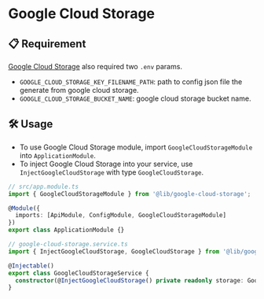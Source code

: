 # Google Cloud Storage

## 📋 Requirement

[Google Cloud Storage](https://github.com/GoogleCloudPlatform/google-cloud-node) also required two `.env` params.

- `GOOGLE_CLOUD_STORAGE_KEY_FILENAME_PATH`: path to config json file the generate from google cloud storage.
- `GOOGLE_CLOUD_STORAGE_BUCKET_NAME`: google cloud storage bucket name.

## 🛠️ Usage

- To use Google Cloud Storage module, import `GoogleCloudStorageModule` into `ApplicationModule`.
- To inject Google Cloud Storage into your service, use `InjectGoogleCloudStorage` with type `GoogleCloudStorage`.

```ts
// src/app.module.ts
import { GoogleCloudStorageModule } from '@lib/google-cloud-storage';

@Module({
  imports: [ApiModule, ConfigModule, GoogleCloudStorageModule]
})
export class ApplicationModule {}

// google-cloud-storage.service.ts
import { InjectGoogleCloudStorage, GoogleCloudStorage } from '@lib/google-cloud-storage';

@Injectable()
export class GoogleCloudStorageService {
  constructor(@InjectGoogleCloudStorage() private readonly storage: GoogleCloudStorage) {}
}
```
